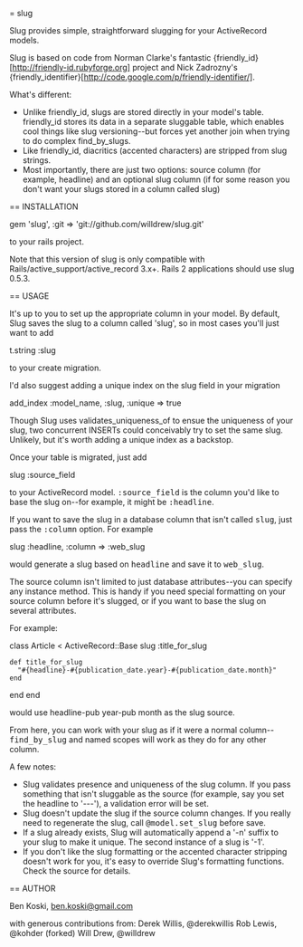 = slug

Slug provides simple, straightforward slugging for your ActiveRecord models.

Slug is based on code from Norman Clarke's fantastic {friendly_id}[http://friendly-id.rubyforge.org] project and Nick Zadrozny's {friendly_identifier}[http://code.google.com/p/friendly-identifier/].

What's different:

* Unlike friendly_id, slugs are stored directly in your model's table.  friendly_id stores its data in a separate sluggable table, which enables cool things like slug versioning--but forces yet another join when trying to do complex find_by_slugs.
* Like friendly_id, diacritics (accented characters) are stripped from slug strings.
* Most importantly, there are just two options: source column (for example, headline) and an optional slug column (if for some reason you don't want your slugs stored in a column called slug)

== INSTALLATION

  gem 'slug',                      :git => 'git://github.com/willdrew/slug.git'

to your rails project.

Note that this version of slug is only compatible with Rails/active_support/active_record 3.x+.  Rails 2 applications should use slug 0.5.3.

== USAGE

It's up to you to set up the appropriate column in your model.  By default, Slug saves the slug to a column called 'slug', so in most cases you'll just want to add

  t.string :slug

to your create migration.

I'd also suggest adding a unique index on the slug field in your migration

  add_index :model_name, :slug, :unique => true

Though Slug uses validates_uniqueness_of to ensue the uniqueness of your slug, two concurrent INSERTs could conceivably try to set the same slug.  Unlikely, but it's worth adding a unique index as a backstop.

Once your table is migrated, just add

  slug :source_field

to your ActiveRecord model.  <tt>:source_field</tt> is the column you'd like to base the slug on--for example, it might be <tt>:headline</tt>.

If you want to save the slug in a database column that isn't called <tt>slug</tt>, just pass the <tt>:column</tt> option. For example

  slug :headline, :column => :web_slug

would generate a slug based on <tt>headline</tt> and save it to <tt>web_slug</tt>.

The source column isn't limited to just database attributes--you can specify any instance method.  This is handy if you need special formatting on your source column before it's slugged, or if you want to base the slug on several attributes.

For example:

  class Article < ActiveRecord::Base
    slug :title_for_slug

    def title_for_slug
      "#{headline}-#{publication_date.year}-#{publication_date.month}"
    end
  end
end

would use headline-pub year-pub month as the slug source.

From here, you can work with your slug as if it were a normal column--<tt>find_by_slug</tt> and named scopes will work as they do for any other column.

A few notes:
* Slug validates presence and uniqueness of the slug column.  If you pass something that isn't sluggable as the source (for example, say you set the headline to '---'), a validation error will be set.
* Slug doesn't update the slug if the source column changes.  If you really need to regenerate the slug, call <tt>@model.set_slug</tt> before save.
* If a slug already exists, Slug will automatically append a '-n' suffix to your slug to make it unique.  The second instance of a slug is '-1'.
* If you don't like the slug formatting or the accented character stripping doesn't work for you, it's easy to override Slug's formatting functions. Check the source for details.

== AUTHOR

Ben Koski, ben.koski@gmail.com

with generous contributions from:
Derek Willis, @derekwillis
Rob Lewis, @kohder (forked)
Will Drew, @willdrew
